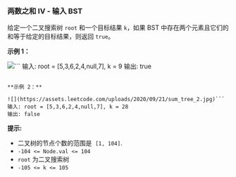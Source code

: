 ### 两数之和 IV - 输入 BST ###
给定一个二叉搜索树 `root` 和一个目标结果 `k`，如果 BST 中存在两个元素且它们的和等于给定的目标结果，则返回 `true`。



**示例 1：**

![](https://assets.leetcode.com/uploads/2020/09/21/sum_tree_1.jpg)```
输入: root = [5,3,6,2,4,null,7], k = 9
输出: true
```

**示例 2：**

![](https://assets.leetcode.com/uploads/2020/09/21/sum_tree_2.jpg)```
输入: root = [5,3,6,2,4,null,7], k = 28
输出: false
```



**提示:**

* 二叉树的节点个数的范围是  `[1, 104]`.
* `-104 <= Node.val <= 104`
* `root` 为二叉搜索树
* `-105 <= k <= 105`

